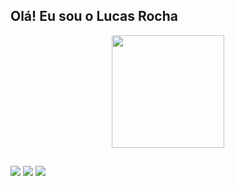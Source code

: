 ## Olá! Eu sou o Lucas Rocha
<div align="center">
  <img height="180em" src="https://github-readme-stats.vercel.app/api?username=lucasrochx&show_icons=true&theme=dark&include_all_commits=true&count_private=true"/>
</div>

  ##
 
<div> 
  <a href="https://www.instagram.com/__lucasroch/" target="_blank"><img src="https://img.shields.io/badge/-Instagram-%23E4405F?style=for-the-badge&logo=instagram&logoColor=white" target="_blank"></a>
  <a href = "mailto:lucas,rocha021@outlook.com,"><img src="https://img.shields.io/badge/-Gmail-%23333?style=for-the-badge&logo=gmail&logoColor=white" target="_blank"></a>
  <a href="https://www.linkedin.com/in/lucas-rocha-363131180/" target="_blank"><img src="https://img.shields.io/badge/-LinkedIn-%230077B5?style=for-the-badge&logo=linkedin&logoColor=white" target="_blank"></a>  
</div>
